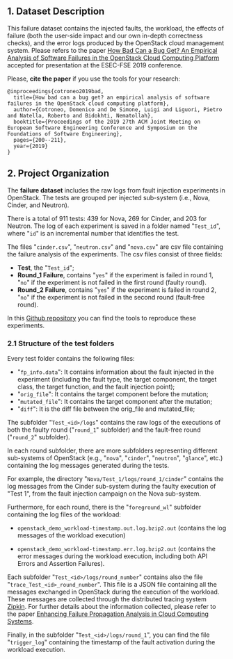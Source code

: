 ## 1. Dataset Description


This failure dataset contains the injected faults, the workload, the effects of failure (both the user-side impact and our own in-depth correctness checks), and the error logs produced by the OpenStack cloud management system.
Please refers to the paper [How Bad Can a Bug Get? An Empirical Analysis of Software Failures in the OpenStack Cloud Computing Platform](https://dl.acm.org/doi/10.1145/3338906.3338916) accepted for presentation at the ESEC-FSE 2019 conference. 

Please, **cite the paper** if you use the tools for your research:

```
@inproceedings{cotroneo2019bad,
  title={How bad can a bug get? an empirical analysis of software failures in the OpenStack cloud computing platform},
  author={Cotroneo, Domenico and De Simone, Luigi and Liguori, Pietro and Natella, Roberto and Bidokhti, Nematollah},
  booktitle={Proceedings of the 2019 27th ACM Joint Meeting on European Software Engineering Conference and Symposium on the Foundations of Software Engineering},
  pages={200--211},
  year={2019}
}
```


## 2. Project Organization

The **failure dataset** includes the raw logs from fault injection experiments in OpenStack. The tests are grouped per injected sub-system (i.e., Nova, Cinder, and Neutron). 

There is a total of 911 tests: 439 for Nova, 269 for Cinder, and 203 for Neutron. The log of each experiment is saved in a folder named "`Test_id`", where "`id`" is an incremental number that identifies the test. 

The files "`cinder.csv`", "`neutron.csv`" and "`nova.csv`" are csv file containing the failure analysis of the experiments. The csv files consist of three fields: 
* **Test**, the "`Test_id`";
* **Round_1 Failure**, contains "`yes`" if the experiment is failed in round 1, "`no`" if the experiment is not failed in the first round (faulty round).
* **Round_2 Failure**, contains "`yes`" if the experiment is failed in round 2, "`no`" if the experiment is not failed in the second round (fault-free round).


In this [Github repository](https://github.com/dessertlab/OpenStack-Fault-Injection-Environment) you can find the tools to reproduce these experiments.


### 2.1 Structure of the test folders

Every test folder contains the following files:
* "`fp_info.data`": It contains information about the fault injected in the experiment (including the fault type, the target component, the target class, the target function, and the fault injection point);
* "`orig_file`": It contains the target component before the mutation;
* "`mutated_file`": It contains the target component after the mutation;
* "`diff`": It is the diff file between the orig_file and mutated_file;




The subfolder "`Test_<id>/logs`" contains the raw logs of the executions of both the faulty round ("`round_1`" subfolder) and the fault-free round ("`round_2`" subfolder).

In each round subfolder, there are more subfolders representing different sub-systems of OpenStack (e.g., "`nova`", "`cinder`", "`neutron`", "`glance`", etc.) containing the log messages generated during the tests.

For example, the directory "`Nova/Test_1/logs/round_1/cinder`" contains the log messages from the Cinder sub-system during the faulty execution of "Test 1", from the fault injection campaign on the Nova sub-system. 

Furthermore, for each round, there is the "`foreground_wl`" subfolder containing the log files of the workload:

* `openstack_demo_workload-timestamp.out.log.bzip2.out` (contains the log messages of the workload execution)

* `openstack_demo_workload-timestamp.err.log.bzip2.out` (contains the error messages during the workload execution, including both API Errors and Assertion Failures).

Each subfolder "`Test_<id>/logs/round_number`" contains also the file "`trace_Test_<id>_round_number`". This file is a JSON file containing all the messages exchanged in OpenStack during the execution of the workload. These messages are collected through the distributed tracing system [Zipkin](https://zipkin.io/). For further details about the information collected, please refer to the paper [Enhancing Failure Propagation Analysis in Cloud Computing Systems](https://ieeexplore.ieee.org/document/8987476).

Finally, in the subfolder "`Test_<id>/logs/round_1`", you can find the file "`trigger_log`" containing the timestamp of the fault activation during the workload execution.
